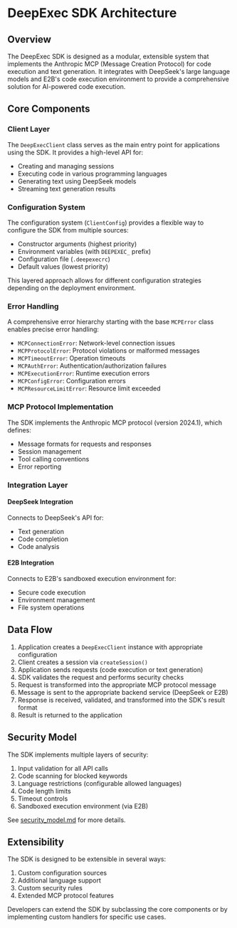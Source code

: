 # DeepExec SDK Architecture

## Overview

The DeepExec SDK is designed as a modular, extensible system that implements the Anthropic MCP (Message Creation Protocol) for code execution and text generation. It integrates with DeepSeek's large language models and E2B's code execution environment to provide a comprehensive solution for AI-powered code execution.

## Core Components

### Client Layer

The `DeepExecClient` class serves as the main entry point for applications using the SDK. It provides a high-level API for:

- Creating and managing sessions
- Executing code in various programming languages
- Generating text using DeepSeek models
- Streaming text generation results

### Configuration System

The configuration system (`ClientConfig`) provides a flexible way to configure the SDK from multiple sources:

- Constructor arguments (highest priority)
- Environment variables (with `DEEPEXEC_` prefix)
- Configuration file (`.deepexecrc`)
- Default values (lowest priority)

This layered approach allows for different configuration strategies depending on the deployment environment.

### Error Handling

A comprehensive error hierarchy starting with the base `MCPError` class enables precise error handling:

- `MCPConnectionError`: Network-level connection issues
- `MCPProtocolError`: Protocol violations or malformed messages
- `MCPTimeoutError`: Operation timeouts
- `MCPAuthError`: Authentication/authorization failures
- `MCPExecutionError`: Runtime execution errors
- `MCPConfigError`: Configuration errors
- `MCPResourceLimitError`: Resource limit exceeded

### MCP Protocol Implementation

The SDK implements the Anthropic MCP protocol (version 2024.1), which defines:

- Message formats for requests and responses
- Session management
- Tool calling conventions
- Error reporting

### Integration Layer

#### DeepSeek Integration

Connects to DeepSeek's API for:

- Text generation
- Code completion
- Code analysis

#### E2B Integration

Connects to E2B's sandboxed execution environment for:

- Secure code execution
- Environment management
- File system operations

## Data Flow

1. Application creates a `DeepExecClient` instance with appropriate configuration
2. Client creates a session via `createSession()`
3. Application sends requests (code execution or text generation)
4. SDK validates the request and performs security checks
5. Request is transformed into the appropriate MCP protocol message
6. Message is sent to the appropriate backend service (DeepSeek or E2B)
7. Response is received, validated, and transformed into the SDK's result format
8. Result is returned to the application

## Security Model

The SDK implements multiple layers of security:

1. Input validation for all API calls
2. Code scanning for blocked keywords
3. Language restrictions (configurable allowed languages)
4. Code length limits
5. Timeout controls
6. Sandboxed execution environment (via E2B)

See [security_model.md](./security_model.md) for more details.

## Extensibility

The SDK is designed to be extensible in several ways:

1. Custom configuration sources
2. Additional language support
3. Custom security rules
4. Extended MCP protocol features

Developers can extend the SDK by subclassing the core components or by implementing custom handlers for specific use cases.
